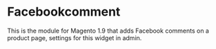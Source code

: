 # Facebookcomment
This is the module for Magento 1.9 that adds Facebook comments on a product page, settings for this widget in admin.
